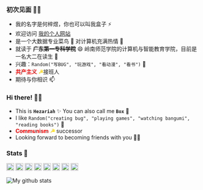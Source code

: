 ### 初次见面 👋🏻

* 我的名字是何梓煜，你也可以叫我盒子 ⚡
* 欢迎访问 [我的个人网站](还在弄)
* 是一个大数据专业菜鸟 🐣 对计算机充满热情 💞️
* 就读于 ~~**广东第一专科学院**~~ 😄 岭南师范学院的计算机与智能教育学院，目前是一名大二在读生 👀
* 兴趣：`Random("写BUG", "玩游戏", "看动漫", "看书")` 🌱
* <span style="color: red;">**共产主义**</span> <span style="color: gold;">**☭**</span>接班人
* 期待与你相识 📫

### Hi there! 👋🏻

* This is **`Hezariah`** ✨ You can also call me **`Box`** 🐣
* I like `Random("creating bug", "playing games", "watching bangumi", "reading books")` 💞️
* <span style="color: red;">**Communism**</span> <span style="color: gold;">**☭**</span> successor
* Looking forward to becoming friends with you 🤟🏻

### Stats 💯

<a href="https://reactjs.org/"><code><img height="20" src="YXYHezariah/Picture/others/react.svg"></code></a>
<a href="https://www.typescriptlang.org/"><code><img height="20" src="YXYHezariah/Picture/others/typescript.png"></code></a>
<a href="https://www.electronjs.org/l"><code><img height="20" src="YXYHezariah/Picture/others/electron.svg"></code></a>
<a href="https://www.rust-lang.org/"><code><img height="20" src="YXYHezariah/Picture/others/rust.svg"></code></a>
<a href="https://tauri.app/"><code><img height="20" src="YXYHezariah/Picture/others/tauri.png"></code></a>
<a href="https://lesscss.org/"><code><img height="20" src="YXYHezariah/Picture/others/less.png"></code></a>
<a href="https://webpack.js.org/"><code><img height="20" src="YXYHezariah/Picture/others/webpack.svg"></code></a>
<a href="https://vitejs.dev/"><code><img height="20" src="YXYHezariah/Picture/others/vite.png"></code></a>

![My github stats](https://github-readme-stats.vercel.app/api?username=YXYHezariah&show_icons=true)

<!---
YXYHezariah/YXYHezariah is a ✨ special ✨ repository because its `README.md` (this file) appears on your GitHub profile.
You can click the Preview link to take a look at your changes.
--->
